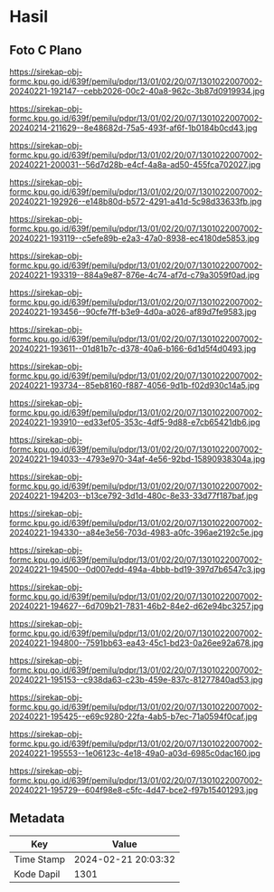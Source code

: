 # Hasil

## Foto C Plano

https://sirekap-obj-formc.kpu.go.id/639f/pemilu/pdpr/13/01/02/20/07/1301022007002-20240221-192147--cebb2026-00c2-40a8-962c-3b87d0919934.jpg

https://sirekap-obj-formc.kpu.go.id/639f/pemilu/pdpr/13/01/02/20/07/1301022007002-20240214-211629--8e48682d-75a5-493f-af6f-1b0184b0cd43.jpg

https://sirekap-obj-formc.kpu.go.id/639f/pemilu/pdpr/13/01/02/20/07/1301022007002-20240221-200031--56d7d28b-e4cf-4a8a-ad50-455fca702027.jpg

https://sirekap-obj-formc.kpu.go.id/639f/pemilu/pdpr/13/01/02/20/07/1301022007002-20240221-192926--e148b80d-b572-4291-a41d-5c98d33633fb.jpg

https://sirekap-obj-formc.kpu.go.id/639f/pemilu/pdpr/13/01/02/20/07/1301022007002-20240221-193119--c5efe89b-e2a3-47a0-8938-ec4180de5853.jpg

https://sirekap-obj-formc.kpu.go.id/639f/pemilu/pdpr/13/01/02/20/07/1301022007002-20240221-193319--884a9e87-876e-4c74-af7d-c79a3059f0ad.jpg

https://sirekap-obj-formc.kpu.go.id/639f/pemilu/pdpr/13/01/02/20/07/1301022007002-20240221-193456--90cfe7ff-b3e9-4d0a-a026-af89d7fe9583.jpg

https://sirekap-obj-formc.kpu.go.id/639f/pemilu/pdpr/13/01/02/20/07/1301022007002-20240221-193611--01d81b7c-d378-40a6-b166-6d1d5f4d0493.jpg

https://sirekap-obj-formc.kpu.go.id/639f/pemilu/pdpr/13/01/02/20/07/1301022007002-20240221-193734--85eb8160-f887-4056-9d1b-f02d930c14a5.jpg

https://sirekap-obj-formc.kpu.go.id/639f/pemilu/pdpr/13/01/02/20/07/1301022007002-20240221-193910--ed33ef05-353c-4df5-9d88-e7cb65421db6.jpg

https://sirekap-obj-formc.kpu.go.id/639f/pemilu/pdpr/13/01/02/20/07/1301022007002-20240221-194033--4793e970-34af-4e56-92bd-15890938304a.jpg

https://sirekap-obj-formc.kpu.go.id/639f/pemilu/pdpr/13/01/02/20/07/1301022007002-20240221-194203--b13ce792-3d1d-480c-8e33-33d77f187baf.jpg

https://sirekap-obj-formc.kpu.go.id/639f/pemilu/pdpr/13/01/02/20/07/1301022007002-20240221-194330--a84e3e56-703d-4983-a0fc-396ae2192c5e.jpg

https://sirekap-obj-formc.kpu.go.id/639f/pemilu/pdpr/13/01/02/20/07/1301022007002-20240221-194500--0d007edd-494a-4bbb-bd19-397d7b6547c3.jpg

https://sirekap-obj-formc.kpu.go.id/639f/pemilu/pdpr/13/01/02/20/07/1301022007002-20240221-194627--6d709b21-7831-46b2-84e2-d62e94bc3257.jpg

https://sirekap-obj-formc.kpu.go.id/639f/pemilu/pdpr/13/01/02/20/07/1301022007002-20240221-194800--7591bb63-ea43-45c1-bd23-0a26ee92a678.jpg

https://sirekap-obj-formc.kpu.go.id/639f/pemilu/pdpr/13/01/02/20/07/1301022007002-20240221-195153--c938da63-c23b-459e-837c-81277840ad53.jpg

https://sirekap-obj-formc.kpu.go.id/639f/pemilu/pdpr/13/01/02/20/07/1301022007002-20240221-195425--e69c9280-22fa-4ab5-b7ec-71a0594f0caf.jpg

https://sirekap-obj-formc.kpu.go.id/639f/pemilu/pdpr/13/01/02/20/07/1301022007002-20240221-195553--1e06123c-4e18-49a0-a03d-6985c0dac160.jpg

https://sirekap-obj-formc.kpu.go.id/639f/pemilu/pdpr/13/01/02/20/07/1301022007002-20240221-195729--604f98e8-c5fc-4d47-bce2-f97b15401293.jpg


## Metadata

| Key        | Value               |
| ---------- | ------------------- |
| Time Stamp | 2024-02-21 20:03:32 |
| Kode Dapil | 1301                |



